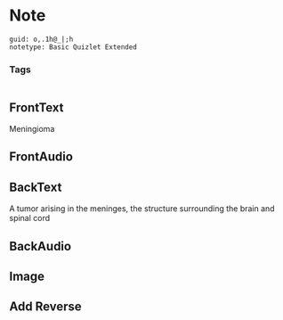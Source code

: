 # Note
```
guid: o,.1h@_|;h
notetype: Basic Quizlet Extended
```

### Tags
```
```

## FrontText
Meningioma

## FrontAudio


## BackText
A tumor arising in the meninges, the structure surrounding the brain and spinal cord

## BackAudio


## Image


## Add Reverse

